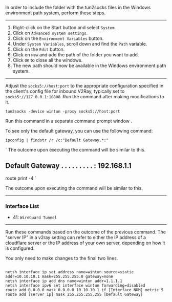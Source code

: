

In order to include the folder with the tun2socks files in the Windows environment path system, perform these steps.

--------------------------------

1. Right-click on the Start button and select `System`.
2. Click on `Advanced system settings`.
3. Click on the `Environment Variables` button.
4. Under `System Variables`, scroll down and find the `Path` variable.
5. Click on the `Edit` button.
6. Click on `New` and add the path of the folder you want to add.
7. Click `OK` to close all the windows.
8. The new path should now be available in the Windows environment path system.


----------------------------------------------
Adjust the `socks5://host:port` to the appropriate configuration specified in the client's config file for inbound V2Ray, typically set to `socks5://127.0.0.1:10808` .Run the command after making modifications to it.

`
tun2socks -device wintun -proxy socks5://host:port
`


Run this command in a separate command prompt window .

 To see only the default gateway, you can use the following command:
 
`ipconfig | findstr /r /c:"Default Gateway.*:"`

`
The outcome upon executing the command will be similar to this.

Default Gateway . . . . . . . . . : 192.168.1.1
--------------------
route print -4
`

The outcome upon executing the command will be similar to this.

---------------------

### Interface List

- 41: `WireGuard Tunnel`

---------------------------


Run these commands based on the outcome of the previous command.
The "server IP" in a v2ray setting can refer to either the IP address of a cloudflare server or the IP address of your own server, depending on how it is configured.

You only need to make changes to the final two lines.

```

netsh interface ip set address name=wintun source=static addr=10.10.10.1 mask=255.255.255.0 gateway=none
netsh interface ip add dns name=wintun addr=1.1.1.1
netsh interface ipv6 set interface wintun forwarding=disabled
route add 0.0.0.0 mask 0.0.0.0 10.10.10.1 if [Interface NUM] metric 5
route add [server ip] mask 255.255.255.255 [Default Gateway]

```
